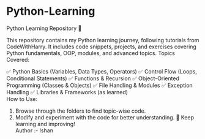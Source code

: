 # Python-Learning
Python Learning Repository 🐍

This repository contains my Python learning journey, following tutorials from CodeWithHarry. It includes code snippets, projects, and exercises covering Python fundamentals, OOP, modules, and advanced topics.
Topics Covered:

✅ Python Basics (Variables, Data Types, Operators)
✅ Control Flow (Loops, Conditional Statements)
✅ Functions & Recursion
✅ Object-Oriented Programming (Classes & Objects)
✅ File Handling & Modules
✅ Exception Handling
✅ Libraries & Frameworks (as learned) <br>
How to Use:
1. Browse through the folders to find topic-wise code.
2. Modify and experiment with the code for better understanding.
🚀 Keep learning and improving! <br>
Author :- Ishan
